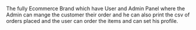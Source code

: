 The fully Ecommerce Brand which have User and Admin Panel where the Admin can mange the customer their order and he can also print the csv of orders placed and the user can order the items and can set his profile.
